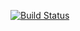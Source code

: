 [![Build Status](https://travis-ci.org/whdavis/c4cs-f18-rpn.png?branch=master)](https://travis-ci.org/whdavis/c4cs-f18-rpn)
